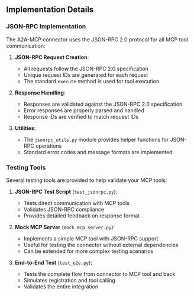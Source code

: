 ## Implementation Details

### JSON-RPC Implementation
The A2A-MCP connector uses the JSON-RPC 2.0 protocol for all MCP tool communication:

1. **JSON-RPC Request Creation**: 
   - All requests follow the JSON-RPC 2.0 specification
   - Unique request IDs are generated for each request
   - The standard `execute` method is used for tool execution

2. **Response Handling**:
   - Responses are validated against the JSON-RPC 2.0 specification
   - Error responses are properly parsed and handled
   - Response IDs are verified to match request IDs

3. **Utilities**:
   - The `jsonrpc_utils.py` module provides helper functions for JSON-RPC operations
   - Standard error codes and message formats are implemented

### Testing Tools
Several testing tools are provided to help validate your MCP tools:

1. **JSON-RPC Test Script** (`test_jsonrpc.py`):
   - Tests direct communication with MCP tools
   - Validates JSON-RPC compliance
   - Provides detailed feedback on response format

2. **Mock MCP Server** (`mock_mcp_server.py`):
   - Implements a simple MCP tool with JSON-RPC support
   - Useful for testing the connector without external dependencies
   - Can be extended for more complex testing scenarios

3. **End-to-End Test** (`test_e2e.py`):
   - Tests the complete flow from connector to MCP tool and back
   - Simulates registration and tool calling
   - Validates the entire integration
